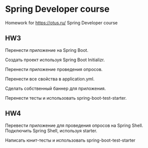 # Spring Developer course

Homework for https://otus.ru/ Spring Developer course

## HW3

Перенести приложение на Spring Boot.

Создать проект используя Spring Boot Initializr.

Перенести приложение проведения опросов.

Перенести все свойства в application.yml.

Сделать собственный баннер для приложения.

Перенести тесты и использовать spring-boot-test-starter.

## HW4

Перевести приложение для проведения опросов на Spring Shell.  
Подключить Spring Shell, используя starter.

Написать юнит-тесты и использовать spring-boot-test-starter